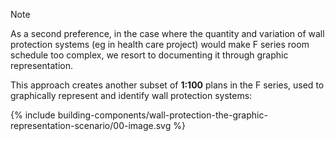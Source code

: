 <span class="transform-to-uppercase">Note</span>

As a second preference, in the case where the quantity and variation of wall protection systems (eg in health care project) would make F series room schedule too complex, we resort to documenting it through graphic representation.

This approach creates another subset of **1:100** plans in the F series, used to
graphically represent and identify wall protection systems:

{% include building-components/wall-protection-the-graphic-representation-scenario/00-image.svg %}